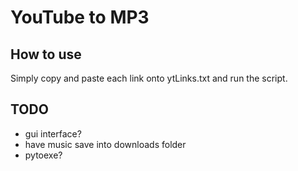 # YouTube to MP3 

## How to use

Simply copy and paste each link onto ytLinks.txt 
and run the script.

## TODO 

* gui interface? 
* have music save into downloads folder 
* pytoexe?